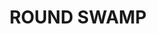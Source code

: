 ---
lastmod: '2025-04-06T06:05:20+00:00'
latitude: -33.071806
layout: suburb
longitude: 150.118609
postcode: '2846'
state: NSW
title: ROUND SWAMP
url: /nsw/round-swamp/
---